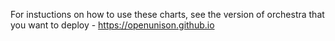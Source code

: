 For instuctions on how to use these charts, see the version of orchestra that you want to deploy - https://openunison.github.io
